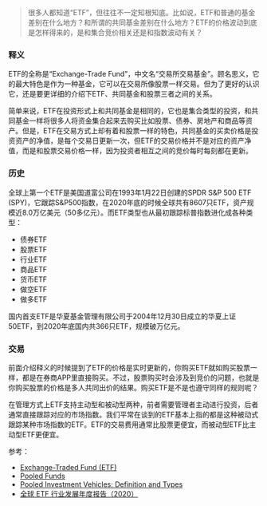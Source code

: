 > 很多人都知道“ETF”，但往往不一定知根知底。比如说，ETF和普通的基金差别在什么地方？和所谓的共同基金差别在什么地方？ETF的价格波动到底是怎样得来的，是和集合竞价相关还是和指数波动有关？


### 释义

ETF的全称是“Exchange-Trade Fund”，中文名“交易所交易基金”。顾名思义，它的最大特色是作为一种基金，它可以在交易所像股票一样交易。但为了更好的认识它，还是要更详细的介绍下ETF、共同基金和股票三者之间的关系。

简单来说，ETF在投资形式上和共同基金是相同的，它也是集合类型的投资，和共同基金一样将很多人将资金集合起来去购买比如股票、债券、房地产和商品等资产。但是，ETF在交易方式上却有着和股票一样的特色，共同基金的买卖价格是投资资产的净值，是每个交易日更新一次，但ETF的交易价格并不是对应的资产净值，而是和股票交易价格一样，因为投资者相互之间的竞价每时每刻都在更新。


### 历史

全球上第一个ETF是美国道富公司在1993年1月22日创建的SPDR S&P 500 ETF (SPY)，它跟踪S&P500指数，在2020年底的时候全球共有8607只ETF，资产规模近8.0万亿美元（50多亿元）。而ETF类型也从最初跟踪标普指数进化成各种类型：

- 债券ETF
- 股票ETF
- 行业ETF
- 商品ETF
- 货币ETF
- 做空ETF
- 做多ETF

国内首支ETF是华夏基金管理有限公司于2004年12月30日成立的华夏上证50ETF，到2020年底国内共366只ETF，规模破万亿元。


### 交易

前面介绍释义的时候提到了ETF的价格是实时更新的，你购买ETF就如购买股票一样，都是在券商APP里直接购买。不过，股票购买时会涉及到竞价的问题，也就是你购买股票的价格是多人共同出价的结果。购买ETF是不是也遵守同样的规则呢？

在管理方式上ETF支持主动型和被动型两种，前者需要管理者主动进行投资，后者通常直接跟踪对应的市场指数。我们平常在谈到的ETF基本上指的都是这种被动式跟踪某种市场指数的ETF。ETF的交易费用通常比股票更便宜，而被动型ETF比主动型ETF更便宜。


参考：

- [Exchange-Traded Fund (ETF)](https://www.investopedia.com/terms/e/etf.asp)
- [Pooled Funds](https://www.investopedia.com/terms/p/pooledfunds.asp)
- [Pooled Investment Vehicles: Definition and Types](https://smartasset.com/investing/pooled-investment-vehicle)
- [全球 ETF 行业发展年度报告（2020）](https://www.szse.cn/aboutus/research/research/report/P020210210499227370235.pdf)
